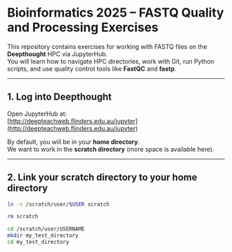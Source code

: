# Bioinformatics 2025 – FASTQ Quality and Processing Exercises

This repository contains exercises for working with FASTQ files on the **Deepthought** HPC via JupyterHub.  
You will learn how to navigate HPC directories, work with Git, run Python scripts, and use quality control tools like **FastQC** and **fastp**.

---

## 1. Log into Deepthought

Open JupyterHub at:  
[http://deepteachweb.flinders.edu.au/jupyter](http://deepteachweb.flinders.edu.au/jupyter)  

By default, you will be in your **home directory**.  
We want to work in the **scratch directory** (more space is available here).

---

## 2. Link your scratch directory to your home directory

```bash
ln -s /scratch/user/$USER scratch

rm scratch

cd /scratch/user/USERNAME
mkdir my_test_directory
cd my_test_directory
